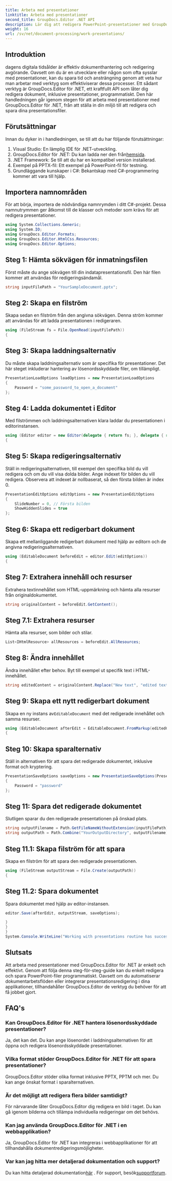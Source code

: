 ```yaml
---
title: Arbeta med presentationer
linktitle: Arbeta med presentationer
second_title: GroupDocs.Editor .NET API
description: Lär dig att redigera PowerPoint-presentationer med GroupDocs.Editor för .NET. Följ den här steg-för-steg-guiden för att effektivisera din dokumentredigeringsprocessen.
weight: 16
url: /sv/net/document-processing/work-presentations/
---
```

## Introduktion
dagens digitala tidsålder är effektiv dokumenthantering och redigering avgörande. Oavsett om du är en utvecklare eller någon som ofta sysslar med presentationer, kan du spara tid och ansträngning genom att veta hur man arbetar med verktyg som effektiviserar dessa processer. Ett sådant verktyg är GroupDocs.Editor för .NET, ett kraftfullt API som låter dig redigera dokument, inklusive presentationer, programmatiskt. Den här handledningen går igenom stegen för att arbeta med presentationer med GroupDocs.Editor för .NET, från att ställa in din miljö till att redigera och spara dina presentationsfiler.
## Förutsättningar
Innan du dyker in i handledningen, se till att du har följande förutsättningar:
1. Visual Studio: En lämplig IDE för .NET-utveckling.
2.  GroupDocs.Editor för .NET: Du kan ladda ner den från[hemsida](https://releases.groupdocs.com/editor/net/).
3. .NET Framework: Se till att du har en kompatibel version installerad.
4. Exempel på PPTX-fil: Ett exempel på PowerPoint-fil för testning.
5. Grundläggande kunskaper i C#: Bekantskap med C#-programmering kommer att vara till hjälp.
## Importera namnområden
För att börja, importera de nödvändiga namnrymden i ditt C#-projekt. Dessa namnutrymmen ger åtkomst till de klasser och metoder som krävs för att redigera presentationer.
```csharp
using System.Collections.Generic;
using System.IO;
using GroupDocs.Editor.Formats;
using GroupDocs.Editor.HtmlCss.Resources;
using GroupDocs.Editor.Options;
```
## Steg 1: Hämta sökvägen för inmatningsfilen
Först måste du ange sökvägen till din indatapresentationsfil. Den här filen kommer att användas för redigeringsändamål.
```csharp
string inputFilePath = "YourSampleDocument.pptx";
```
## Steg 2: Skapa en filström
Skapa sedan en filström från den angivna sökvägen. Denna ström kommer att användas för att ladda presentationen i redigeraren.
```csharp
using (FileStream fs = File.OpenRead(inputFilePath))
{
```
## Steg 3: Skapa laddningsalternativ
Du måste skapa laddningsalternativ som är specifika för presentationer. Det här steget inkluderar hantering av lösenordsskyddade filer, om tillämpligt.

```csharp
PresentationLoadOptions loadOptions = new PresentationLoadOptions
{
    Password = "some_password_to_open_a_document"
};
```
## Steg 4: Ladda dokumentet i Editor
Med filströmmen och laddningsalternativen klara laddar du presentationen i editorinstansen.
```csharp
using (Editor editor = new Editor(delegate { return fs; }, delegate { return loadOptions; }))
{
```
## Steg 5: Skapa redigeringsalternativ
Ställ in redigeringsalternativen, till exempel den specifika bild du vill redigera och om du vill visa dolda bilder.
Ange indexet för bilden du vill redigera. Observera att indexet är nollbaserat, så den första bilden är index 0.
```csharp
PresentationEditOptions editOptions = new PresentationEditOptions
{
    SlideNumber = 0, // Första bilden
    ShowHiddenSlides = true
};
```
## Steg 6: Skapa ett redigerbart dokument
Skapa ett mellanliggande redigerbart dokument med hjälp av editorn och de angivna redigeringsalternativen.
```csharp
using (EditableDocument beforeEdit = editor.Edit(editOptions))
{
```
## Steg 7: Extrahera innehåll och resurser
Extrahera textinnehållet som HTML-uppmärkning och hämta alla resurser från originaldokumentet.
```csharp
string originalContent = beforeEdit.GetContent();
```
## Steg 7.1: Extrahera resurser
Hämta alla resurser, som bilder och stilar.
```csharp
List<IHtmlResource> allResources = beforeEdit.AllResources;
```
## Steg 8: Ändra innehållet
Ändra innehållet efter behov. Byt till exempel ut specifik text i HTML-innehållet.
```csharp
string editedContent = originalContent.Replace("New text", "edited text");
```
## Steg 9: Skapa ett nytt redigerbart dokument
 Skapa en ny instans av`EditableDocument` med det redigerade innehållet och samma resurser.
```csharp
using (EditableDocument afterEdit = EditableDocument.FromMarkup(editedContent, allResources))
{
```
## Steg 10: Skapa sparalternativ
Ställ in alternativen för att spara det redigerade dokumentet, inklusive format och kryptering.
```csharp
PresentationSaveOptions saveOptions = new PresentationSaveOptions(PresentationFormats.Pptm)
{
    Password = "password"
};
```
## Steg 11: Spara det redigerade dokumentet
Slutligen sparar du den redigerade presentationen på önskad plats.

```csharp
string outputFilename = Path.GetFileNameWithoutExtension(inputFilePath) + "." + saveOptions.OutputFormat.Extension;
string outputPath = Path.Combine("YourOutputDirectory", outputFilename);
```
## Steg 11.1: Skapa filström för att spara
Skapa en filström för att spara den redigerade presentationen.
```csharp
using (FileStream outputStream = File.Create(outputPath))
{
```
## Steg 11.2: Spara dokumentet
Spara dokumentet med hjälp av editor-instansen.
```csharp
editor.Save(afterEdit, outputStream, saveOptions);
```
```csharp
}
}
}
System.Console.WriteLine("Working with presentations routine has successfully finished");
```
## Slutsats
Att arbeta med presentationer med GroupDocs.Editor för .NET är enkelt och effektivt. Genom att följa denna steg-för-steg-guide kan du enkelt redigera och spara PowerPoint-filer programmatiskt. Oavsett om du automatiserar dokumentarbetsflöden eller integrerar presentationsredigering i dina applikationer, tillhandahåller GroupDocs.Editor de verktyg du behöver för att få jobbet gjort.
## FAQ's
### Kan GroupDocs.Editor för .NET hantera lösenordsskyddade presentationer?
Ja, det kan det. Du kan ange lösenordet i laddningsalternativen för att öppna och redigera lösenordsskyddade presentationer.
### Vilka format stöder GroupDocs.Editor för .NET för att spara presentationer?
GroupDocs.Editor stöder olika format inklusive PPTX, PPTM och mer. Du kan ange önskat format i sparalternativen.
### Är det möjligt att redigera flera bilder samtidigt?
För närvarande låter GroupDocs.Editor dig redigera en bild i taget. Du kan gå igenom bilderna och tillämpa individuella redigeringar om det behövs.
### Kan jag använda GroupDocs.Editor för .NET i en webbapplikation?
Ja, GroupDocs.Editor för .NET kan integreras i webbapplikationer för att tillhandahålla dokumentredigeringsmöjligheter.
### Var kan jag hitta mer detaljerad dokumentation och support?
 Du kan hitta detaljerad dokumentation[här](https://tutorials.groupdocs.com/editor/net/) . För support, besök[supportforum](https://forum.groupdocs.com/c/editor/20).